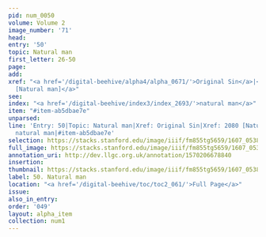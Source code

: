 ```yaml
---
pid: num_0050
volume: Volume 2
image_number: '71'
head:
entry: '50'
topic: Natural man
first_letter: 26-50
page:
add:
xref: "<a href='/digital-beehive/alpha4/alpha_0671/'>Original Sin</a>|<a href='/digital-beehive/num9/num_3014/'>2080
  [Natural man]</a>"
see:
index: "<a href='/digital-beehive/index3/index_2693/'>natural man</a>"
item: "#item-ab5dbae7e"
unparsed:
line: 'Entry: 50|Topic: Natural man|Xref: Original Sin|Xref: 2080 [Natural man]|Index:
  natural man|#item-ab5dbae7e'
selection: https://stacks.stanford.edu/image/iiif/fm855tg5659/1607_0538/212,4437,3153,634/full/0/default.jpg
full_image: https://stacks.stanford.edu/image/iiif/fm855tg5659/1607_0538/full/full/0/default.jpg
annotation_uri: http://dev.llgc.org.uk/annotation/1570206678840
insertion:
thumbnail: https://stacks.stanford.edu/image/iiif/fm855tg5659/1607_0538/212,4437,600,180/250,/0/default.jpg
label: 50. Natural man
location: "<a href='/digital-beehive/toc/toc2_061/'>Full Page</a>"
issue:
also_in_entry:
order: '049'
layout: alpha_item
collection: num1
---
```

